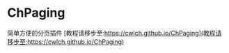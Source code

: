 # ChPaging
简单方便的分页插件
 [教程请移步至:https://cwlch.github.io/ChPaging](教程请移步至:https://cwlch.github.io/ChPaging)

